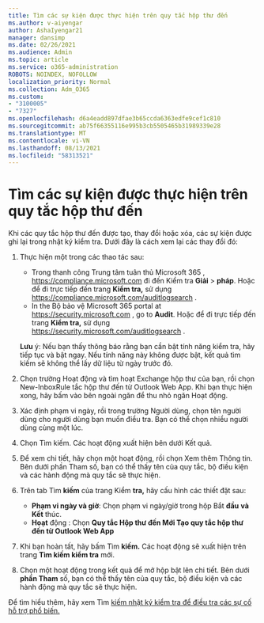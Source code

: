 ```yaml
---
title: Tìm các sự kiện được thực hiện trên quy tắc hộp thư đến
ms.author: v-aiyengar
author: AshaIyengar21
manager: dansimp
ms.date: 02/26/2021
ms.audience: Admin
ms.topic: article
ms.service: o365-administration
ROBOTS: NOINDEX, NOFOLLOW
localization_priority: Normal
ms.collection: Adm_O365
ms.custom:
- "3100005"
- "7327"
ms.openlocfilehash: d6a4eadd897dfae3b65ccda6363edfe9cef1c810
ms.sourcegitcommit: ab75f66355116e995b3cb5505465b31989339e28
ms.translationtype: MT
ms.contentlocale: vi-VN
ms.lasthandoff: 08/13/2021
ms.locfileid: "58313521"
---
```

# <a name="find-events-performed-on-inbox-rules"></a>Tìm các sự kiện được thực hiện trên quy tắc hộp thư đến

Khi các quy tắc hộp thư đến được tạo, thay đổi hoặc xóa, các sự kiện được ghi lại trong nhật ký kiểm tra. Dưới đây là cách xem lại các thay đổi đó:

1. Thực hiện một trong các thao tác sau:
   - Trong thanh công Trung tâm tuân thủ Microsoft 365 , <https://compliance.microsoft.com> đi đến Kiểm tra **Giải** \> **pháp**. Hoặc để đi trực tiếp đến trang **Kiểm tra,** sử dụng <https://compliance.microsoft.com/auditlogsearch> .
   - In the Bộ bảo vệ Microsoft 365 portal at <https://security.microsoft.com> , go to **Audit**. Hoặc để đi trực tiếp đến trang **Kiểm tra,** sử dụng <https://security.microsoft.com/auditlogsearch> .

    **Lưu** ý: Nếu bạn thấy thông báo rằng bạn cần bật tính năng kiểm tra, hãy tiếp tục và bật ngay. Nếu tính năng này không được bật, kết quả tìm kiếm sẽ không thể lấy dữ liệu từ ngày trước đó.
1. Chọn trường Hoạt động và tìm hoạt Exchange hộp thư của bạn, rồi chọn New-InboxRule tắc hộp thư đến từ Outlook Web App. Khi bạn thực hiện xong, hãy bấm vào bên ngoài ngăn để thu nhỏ ngăn Hoạt động.
1. Xác định phạm vi ngày, rồi trong trường Người dùng, chọn tên người dùng cho người dùng bạn muốn điều tra. Bạn có thể chọn nhiều người dùng cùng một lúc.
1. Chọn Tìm kiếm. Các hoạt động xuất hiện bên dưới Kết quả.
1. Để xem chi tiết, hãy chọn một hoạt động, rồi chọn Xem thêm Thông tin. Bên dưới phần Tham số, bạn có thể thấy tên của quy tắc, bộ điều kiện và các hành động mà quy tắc sẽ thực hiện.

2. Trên tab Tìm **kiếm** của trang Kiểm **tra,** hãy cấu hình các thiết đặt sau:
   - **Phạm vi ngày và giờ**: Chọn phạm vi ngày/giờ trong hộp Bắt **đầu** **và Kết** thúc.
   - **Hoạt** động : Chọn **Quy tắc Hộp thư đến Mới Tạo quy tắc hộp thư đến từ Outlook Web App**

3. Khi bạn hoàn tất, hãy bấm Tìm **kiếm.** Các hoạt động sẽ xuất hiện trên trang **Tìm kiếm kiểm tra** mới.

4. Chọn một hoạt động trong kết quả để mở hộp bật lên chi tiết. Bên dưới **phần Tham** số, bạn có thể thấy tên của quy tắc, bộ điều kiện và các hành động mà quy tắc sẽ thực hiện.

Để tìm hiểu thêm, hãy xem Tìm [kiếm nhật ký kiểm tra để điều tra các sự cố hỗ trợ phổ biến.](https://docs.microsoft.com/microsoft-365/compliance/auditing-troubleshooting-scenarios)
